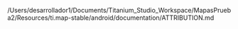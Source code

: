 /Users/desarrollador1/Documents/Titanium_Studio_Workspace/MapasPrueba2/Resources/ti.map-stable/android/documentation/ATTRIBUTION.md